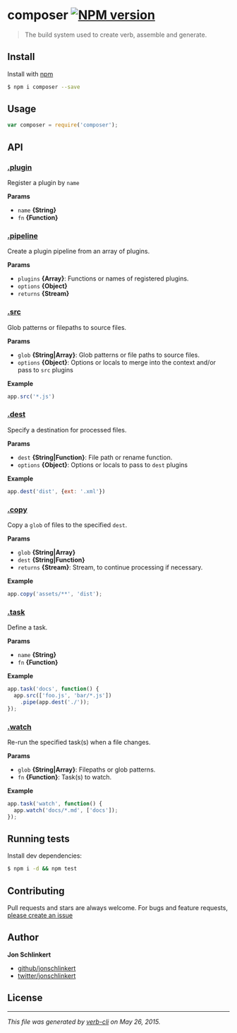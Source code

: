 # composer [![NPM version](https://badge.fury.io/js/composer.svg)](http://badge.fury.io/js/composer)

> The build system used to create verb, assemble and generate.

## Install

Install with [npm](https://www.npmjs.com/)

```sh
$ npm i composer --save
```

## Usage

```js
var composer = require('composer');
```

## API

### [.plugin](index.js#L34)

Register a plugin by `name`

**Params**

* `name` **{String}**
* `fn` **{Function}**

### [.pipeline](index.js#L54)

Create a plugin pipeline from an array of plugins.

**Params**

* `plugins` **{Array}**: Functions or names of registered plugins.
* `options` **{Object}**
* `returns` **{Stream}**

### [.src](index.js#L83)

Glob patterns or filepaths to source files.

**Params**

* `glob` **{String|Array}**: Glob patterns or file paths to source files.
* `options` **{Object}**: Options or locals to merge into the context and/or pass to `src` plugins

**Example**

```js
app.src('*.js')
```

### [.dest](index.js#L105)

Specify a destination for processed files.

**Params**

* `dest` **{String|Function}**: File path or rename function.
* `options` **{Object}**: Options or locals to pass to `dest` plugins

**Example**

```js
app.dest('dist', {ext: '.xml'})
```

### [.copy](index.js#L129)

Copy a `glob` of files to the specified `dest`.

**Params**

* `glob` **{String|Array}**
* `dest` **{String|Function}**
* `returns` **{Stream}**: Stream, to continue processing if necessary.

**Example**

```js
app.copy('assets/**', 'dist');
```

### [.task](index.js#L148)

Define a task.

**Params**

* `name` **{String}**
* `fn` **{Function}**

**Example**

```js
app.task('docs', function() {
  app.src(['foo.js', 'bar/*.js'])
    .pipe(app.dest('./'));
});
```

### [.watch](index.js#L182)

Re-run the specified task(s) when a file changes.

**Params**

* `glob` **{String|Array}**: Filepaths or glob patterns.
* `fn` **{Function}**: Task(s) to watch.

**Example**

```js
app.task('watch', function() {
  app.watch('docs/*.md', ['docs']);
});
```

## Running tests

Install dev dependencies:

```sh
$ npm i -d && npm test
```

## Contributing

Pull requests and stars are always welcome. For bugs and feature requests, [please create an issue](https://github.com/jonschlinkert/composer/issues/new)

## Author

**Jon Schlinkert**

+ [github/jonschlinkert](https://github.com/jonschlinkert)
+ [twitter/jonschlinkert](http://twitter.com/jonschlinkert)

## License

***

_This file was generated by [verb-cli](https://github.com/assemble/verb-cli) on May 26, 2015._